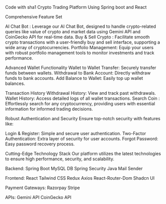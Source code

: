 Code with sha1
Crypto Trading Platform Using Spring boot and React

Comprehensive Feature Set


AI Chat Bot : Leverage our AI Chat Bot, designed to handle crypto-related queries like value of crypto and market data using Gemini API and CoinGecko API for real-time data.
Buy & Sell Crypto : Facilitate smooth crypto transactions with a user-friendly buy and sell interface, supporting a wide array of cryptocurrencies.
Portfolio Management: Equip your users with robust portfolio management tools to monitor investments and track performance.


Advanced Wallet Functionality
Wallet to Wallet Transfer: Securely transfer funds between wallets.
Withdrawal to Bank Account: Directly withdraw funds to bank accounts.
Add Balance to Wallet: Easily top up wallet balances.


Transaction History
Withdrawal History: View and track past withdrawals.
Wallet History: Access detailed logs of all wallet transactions.
Search Coin : Effortlessly search for any cryptocurrency, providing users with essential information for informed trading decisions.


Robust Authentication and Security
Ensure top-notch security with features like:

Login & Register: Simple and secure user authentication.
Two-Factor Authentication: Extra layer of security for user accounts.
Forgot Password: Easy password recovery process.


Cutting-Edge Technology Stack
Our platform utilizes the latest technologies to ensure high performance, security, and scalability.

Backend:
Spring Boot
MySQL DB
Spring Security
Java Mail Sender


Frontend:
React
Tailwind CSS
Redux
Axios
React-Router-Dom
Shadcn UI


Payment Gateways:
Razorpay
Stripe


APIs:
Gemini API
CoinGecko API
